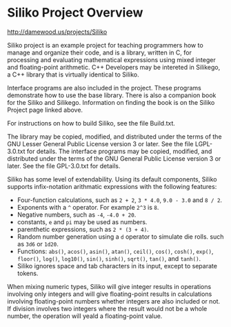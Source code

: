 # Siliko Project Overview

<http://damewood.us/projects/Siliko>

Siliko project is an example project for teaching programmers how to manage
and organize their code, and is a library, written in C, for processing and
evaluating mathematical expressions using mixed integer and floating-point
arithmetic. C++ Developers may be intereted in Silikego, a C++ library that is
virtually identical to Siliko.

Interface programs are also included in the project. These programs
demonstrate how to use the base library. There is also a companion book for the
Siliko and Silikego. Information on finding the book is on the Siliko Project
page linked above.

For instructions on how to build Siliko, see the file Build.txt.

The library may be copied, modified, and distributed under the terms of the GNU
Lesser General Public License version 3 or later. See the file LGPL-3.0.txt for
details. The interface programs may be copied, modified, and distributed under
the terms of the GNU General Public License version 3 or later. See the file
GPL-3.0.txt for details.

Siliko has some level of extendability. Using its default components, Siliko
supports infix-notation arithmatic expressions with the following features:

* Four-function calculations, such as `2 + 2`, `3 * 4.0`, `9.0 - 3.0` and
  `8 / 2`.
* Exponents with a `^` operator. For example `2^3` is `8`.
* Negative numbers, such as `-4`, `-4.0 + 20`.
* constants, `e` and `pi` may be used as numbers.
* parenthetic expressions, such as `2 * (3 + 4)`.
* Random number generation using a `d` operator to simulate die rolls. such as
  `3d6` or `1d20`.
* Functions: `abs()`, `acos()`, `asin()`, `atan()`, `ceil()`, `cos()`,
  `cosh()`, `exp()`, `floor()`, `log()`, `log10()`, `sin()`, `sinh()`,
  `sqrt()`, `tan()`, and `tanh()`.
* Siliko ignores space and tab characters in its input, except to
  separate tokens.

When mixing numeric types, Siliko will give integer results in operations
involving only integers and will give floating-point results in calculations
involving floating-point numbers whether integers are also included or not. If
division involves two integers where the result would not be a whole number, the
operation will yeald a floating-point value.
